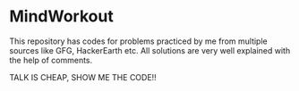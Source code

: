 # MindWorkout
This repository has codes for problems practiced by me from multiple sources like GFG, HackerEarth etc. All solutions are very well explained with the help of comments.

TALK IS CHEAP, SHOW ME THE CODE!!
